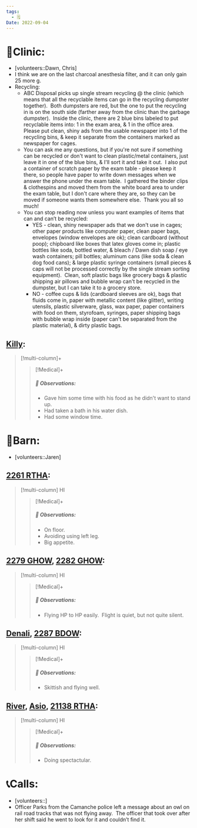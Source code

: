 ```yaml
---
tags:
  - 🗒️
Date: 2022-09-04
---
```


# 🏥Clinic:
- [volunteers::Dawn, Chris]
- I think we are on the last charcoal anesthesia filter, and it can only gain 25 more g.
- Recycling:
	- ABC Disposal picks up single stream recycling @ the clinic (which means that all the recyclable items can go in the recycling dumpster together).  Both dumpsters are red, but the one to put the recycling in is on the south side (farther away from the clinic than the garbage dumpster).  Inside the clinic, there are 2 blue bins labeled to put recyclable items into: 1 in the exam area, & 1 in the office area.  Please put clean, shiny ads from the usable newspaper into 1 of the recycling bins, & keep it separate from the containers marked as newspaper for cages.  
	- You can ask me any questions, but if you're not sure if something can be recycled or don't want to clean plastic/metal containers, just leave it in one of the blue bins, & I'll sort it and take it out.  I also put a container of scratch paper by the exam table - please keep it there, so people have paper to write down messages when we answer the phone under the exam table.  I gathered the binder clips & clothespins and moved them from the white board area to under the exam table, but I don't care where they are, so they can be moved if someone wants them somewhere else.  Thank you all so much!  
	- You can stop reading now unless you want examples of items that can and can’t be recycled:
		- YES - clean, shiny newspaper ads that we don't use in cages; other paper products like computer paper, clean paper bags, envelopes (window envelopes are ok); clean cardboard (without poop); chipboard like boxes that latex gloves come in; plastic bottles like soda, bottled water, & bleach / Dawn dish soap / eye wash containers; pill bottles; aluminum cans (like soda & clean dog food cans); & large plastic syringe containers (small pieces & caps will not be processed correctly by the single stream sorting  equipment).  Clean, soft plastic bags like grocery bags & plastic shipping air pillows and bubble wrap can't be recycled in the dumpster, but I can take it to a grocery store.
		- NO - coffee cups & lids (cardboard sleeves are ok), bags that fluids come in, paper with metallic content (like glitter), writing utensils, plastic silverware, glass, wax paper, paper containers with food on them, styrofoam, syringes, paper shipping bags with bubble wrap inside (paper can't be separated from the plastic material), & dirty plastic bags.  

## [Killy](../RARE%20Birds/Ed%20Birds/Killy.md):
> [!multi-column]+
>
>> [!Medical]+
>> ##### 🔭 Observations:
>> - Gave him some time with his food as he didn't want to stand up.
>> - Had taken a bath in his water dish.
>> - Had some window time.

# 🏡Barn:
- [volunteers::Jaren]

## [2261 RTHA](../RARE%20Birds/2261%20RTHA.md):
> [!multi-column] HI
>
>> [!Medical]+
>> ##### 🔭 Observations:
>> - On floor.
>> - Avoiding using left leg.
>> - Big appetite.

## [2279 GHOW](../RARE%20Birds/2279%20GHOW.md), [2282 GHOW](../RARE%20Birds/2282%20GHOW.md):
> [!multi-column] HI
>
>
>> [!Medical]+
>> ##### 🔭 Observations:
>> - Flying HP to HP easily.  Flight is quiet, but not quite silent.

## [Denali](../RARE%20Birds/Ed%20Birds/Denali.md), [2287 BDOW](../RARE%20Birds/2287%20BDOW.md):
> [!multi-column] HI
>
>> [!Medical]+
>> ##### 🔭 Observations:
>> - Skittish and flying well.

## [River](../RARE%20Birds/Ed%20Birds/River.md), [Asio](../RARE%20Birds/Ed%20Birds/Asio.md), [21138 RTHA](../RARE%20Birds/21138%20RTHA.md):
> [!multi-column] HI
>
>> [!Medical]+
>> ##### 🔭 Observations:
>> - Doing spectactular.

# 📞Calls:
- [volunteers::]
- Officer Parks from the Camanche police left a message about an owl on rail road tracks that was not flying away.  The officer that took over after her shift said he went to look for it and couldn’t find it.